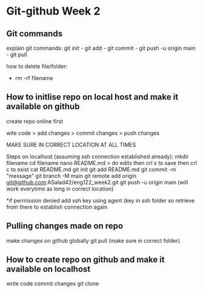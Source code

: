 # Git-github Week 2

## Git commands 
explain git commands: git init - git add - git commit - git push -u origin main - git pull

how to delete file/folder:
- rm -rf filename

## How to initlise repo on local host and make it available on github 
create repo online first

wite code > add changes > commit changes > push changes 

MAKE SURE IN CORRECT LOCATION AT ALL TIMES

Steps on localhost (assuming ssh connection established already):
mkdir filename
cd filename 
nano README.md > do edits then crl x to save then crl c to exist 
cat README.md 
git init 
git add README.md
git commit -m "message"
git branch -M main
git remote add origin git@github.com:ASalad42/eng122_week2.git
git push -u origin main (will work everytime as long in correct location)

*if permission denied add ssh key using agent (key in ssh folder so retrieve from there to establish connection again

## Pulling changes made on repo 
make changes on github globally 
git pull (make sure in correct folder)

## How to create repo on github and make it available on localhost
write code 
commit changes 
git clone 
